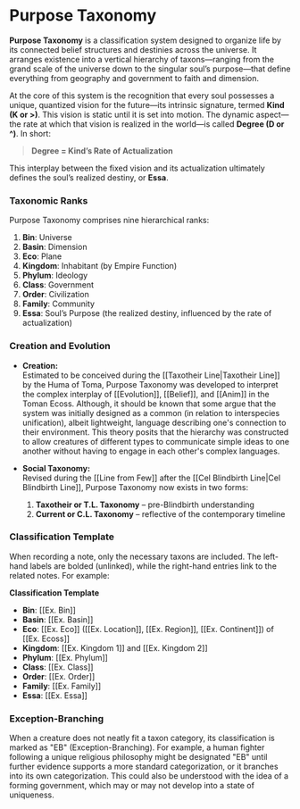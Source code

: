# Purpose Taxonomy

**Purpose Taxonomy** is a classification system designed to organize life by its connected belief structures and destinies across the universe. It arranges existence into a vertical hierarchy of taxons—ranging from the grand scale of the universe down to the singular soul’s purpose—that define everything from geography and government to faith and dimension. 

At the core of this system is the recognition that every soul possesses a unique, quantized vision for the future—its intrinsic signature, termed **Kind (K or >)**. This vision is static until it is set into motion. The dynamic aspect—the rate at which that vision is realized in the world—is called **Degree (D or ^)**. In short:

> **Degree = Kind’s Rate of Actualization**

This interplay between the fixed vision and its actualization ultimately defines the soul’s realized destiny, or **Essa**.

### Taxonomic Ranks

Purpose Taxonomy comprises nine hierarchical ranks:

1. **Bin**: Universe
2. **Basin**: Dimension
3. **Eco**: Plane
4. **Kingdom**: Inhabitant (by Empire Function)
5. **Phylum**: Ideology
6. **Class**: Government
7. **Order**: Civilization
8. **Family**: Community
9. **Essa**: Soul’s Purpose (the realized destiny, influenced by the rate of actualization)

### Creation and Evolution

- **Creation:**  
    Estimated to be conceived during the [[Taxotheir Line|Taxotheir Line]] by the Huma of Toma, Purpose Taxonomy was developed to interpret the complex interplay of [[Evolution]], [[Belief]], and [[Anim]] in the Toman Ecoss. Although, it should be known that some argue that the system was initially designed as a common (in relation to interspecies unification), albeit lightweight, language describing one's connection to their environment. This theory posits that the hierarchy was constructed to allow creatures of different types to communicate simple ideas to one another without having to engage in each other's complex languages.
    
- **Social Taxonomy:**  
    Revised during the [[Line from Few]] after the [[Cel Blindbirth Line|Cel Blindbirth Line]], Purpose Taxonomy now exists in two forms:
    
    1. **Taxotheir or T.L. Taxonomy** – pre-Blindbirth understanding
    2. **Current or C.L. Taxonomy** – reflective of the contemporary timeline
    

### Classification Template

When recording a note, only the necessary taxons are included. The left-hand labels are bolded (unlinked), while the right-hand entries link to the related notes. For example:

**Classification Template**

- **Bin**: [[Ex. Bin]]
- **Basin**: [[Ex. Basin]]
- **Eco**: [[Ex. Eco]] ([[Ex. Location]], [[Ex. Region]], [[Ex. Continent]]) of [[Ex. Ecoss]]
- **Kingdom**: [[Ex. Kingdom 1]] and [[Ex. Kingdom 2]]
- **Phylum**: [[Ex. Phylum]]
- **Class**: [[Ex. Class]]
- **Order**: [[Ex. Order]]
- **Family**: [[Ex. Family]]
- **Essa**: [[Ex. Essa]]

### Exception-Branching

When a creature does not neatly fit a taxon category, its classification is marked as "EB" (Exception-Branching). For example, a human fighter following a unique religious philosophy might be designated "EB" until further evidence supports a more standard categorization, or it branches into its own categorization. This could also be understood with the idea of a forming government, which may or may not develop into a state of uniqueness.


